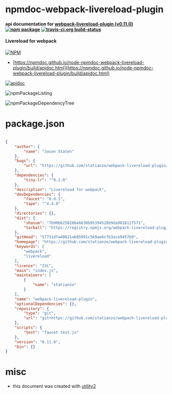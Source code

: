 # npmdoc-webpack-livereload-plugin

#### api documentation for  [webpack-livereload-plugin (v0.11.0)](https://github.com/statianzo/webpack-livereload-plugin#readme)  [![npm package](https://img.shields.io/npm/v/npmdoc-webpack-livereload-plugin.svg?style=flat-square)](https://www.npmjs.org/package/npmdoc-webpack-livereload-plugin) [![travis-ci.org build-status](https://api.travis-ci.org/npmdoc/node-npmdoc-webpack-livereload-plugin.svg)](https://travis-ci.org/npmdoc/node-npmdoc-webpack-livereload-plugin)

#### Livereload for webpack

[![NPM](https://nodei.co/npm/webpack-livereload-plugin.png?downloads=true&downloadRank=true&stars=true)](https://www.npmjs.com/package/webpack-livereload-plugin)

- [https://npmdoc.github.io/node-npmdoc-webpack-livereload-plugin/build/apidoc.html](https://npmdoc.github.io/node-npmdoc-webpack-livereload-plugin/build/apidoc.html)

[![apidoc](https://npmdoc.github.io/node-npmdoc-webpack-livereload-plugin/build/screenCapture.buildCi.browser.%252Ftmp%252Fbuild%252Fapidoc.html.png)](https://npmdoc.github.io/node-npmdoc-webpack-livereload-plugin/build/apidoc.html)

![npmPackageListing](https://npmdoc.github.io/node-npmdoc-webpack-livereload-plugin/build/screenCapture.npmPackageListing.svg)

![npmPackageDependencyTree](https://npmdoc.github.io/node-npmdoc-webpack-livereload-plugin/build/screenCapture.npmPackageDependencyTree.svg)



# package.json

```json

{
    "author": {
        "name": "Jason Staten"
    },
    "bugs": {
        "url": "https://github.com/statianzo/webpack-livereload-plugin/issues"
    },
    "dependencies": {
        "tiny-lr": "^0.2.0"
    },
    "description": "Livereload for webpack",
    "devDependencies": {
        "faucet": "0.0.1",
        "tape": "^4.4.0"
    },
    "directories": {},
    "dist": {
        "shasum": "7b90bb258286e6638b95394520b9da901611f571",
        "tarball": "https://registry.npmjs.org/webpack-livereload-plugin/-/webpack-livereload-plugin-0.11.0.tgz"
    },
    "gitHead": "57731dfa40621ab85091c569ae6cfb3ace9457b9",
    "homepage": "https://github.com/statianzo/webpack-livereload-plugin#readme",
    "keywords": [
        "webpack",
        "livereload"
    ],
    "license": "ISC",
    "main": "index.js",
    "maintainers": [
        {
            "name": "statianzo"
        }
    ],
    "name": "webpack-livereload-plugin",
    "optionalDependencies": {},
    "repository": {
        "type": "git",
        "url": "git+https://github.com/statianzo/webpack-livereload-plugin.git"
    },
    "scripts": {
        "test": "faucet test.js"
    },
    "version": "0.11.0",
    "bin": {}
}
```



# misc
- this document was created with [utility2](https://github.com/kaizhu256/node-utility2)
